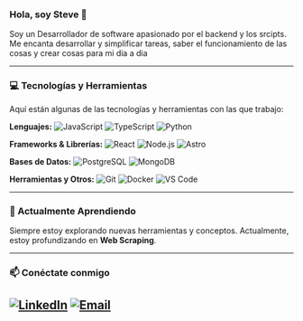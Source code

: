 ### Hola, soy Steve 👋

Soy un Desarrollador de software apasionado por el backend y los srcipts. Me encanta desarrollar y simplificar tareas, saber el funcionamiento de las cosas y crear cosas para mi dia a dia

---

### 💻 Tecnologías y Herramientas

Aquí están algunas de las tecnologías y herramientas con las que trabajo:

**Lenguajes:**
![JavaScript](https://img.shields.io/badge/JavaScript-F7DF1E?style=for-the-badge&logo=javascript&logoColor=black)
![TypeScript](https://img.shields.io/badge/TypeScript-007ACC?style=for-the-badge&logo=typescript&logoColor=white)
![Python](https://img.shields.io/badge/Python-3776AB?style=for-the-badge&logo=python&logoColor=white)

**Frameworks & Librerías:**
![React](https://img.shields.io/badge/React-61DAFB?style=for-the-badge&logo=react&logoColor=black)
![Node.js](https://img.shields.io/badge/Node.js-339933?style=for-the-badge&logo=node.js&logoColor=white)
![Astro](https://img.shields.io/badge/Astro-FF5D01?style=for-the-badge&logo=astro&logoColor=white)

**Bases de Datos:**
![PostgreSQL](https://img.shields.io/badge/PostgreSQL-316192?style=for-the-badge&logo=postgresql&logoColor=white)
![MongoDB](https://img.shields.io/badge/MongoDB-47A248?style=for-for-the-badge&logo=mongodb&logoColor=white)

**Herramientas y Otros:**
![Git](https://img.shields.io/badge/Git-F05032?style=for-the-badge&logo=git&logoColor=white)
![Docker](https://img.shields.io/badge/Docker-2496ED?style=for-the-badge&logo=docker&logoColor=white)
![VS Code](https://img.shields.io/badge/VS%20Code-007ACC?style=for-the-badge&logo=visualstudiocode&logoColor=white)

---

### 🌱 Actualmente Aprendiendo

Siempre estoy explorando nuevas herramientas y conceptos. Actualmente, estoy profundizando en **Web Scraping**.

---

### 📫 Conéctate conmigo

[![LinkedIn](https://img.shields.io/badge/LinkedIn-0077B5?style=for-the-badge&logo=linkedin&logoColor=white)](https://www.linkedin.com/in/luis-steve-d%C3%ADaz-olvera/)
[![Email](https://img.shields.io/badge/Email-D14836?style=for-the-badge&logo=gmail&logoColor=white)](mailto:stevediazjobs@gmail.com)
---
